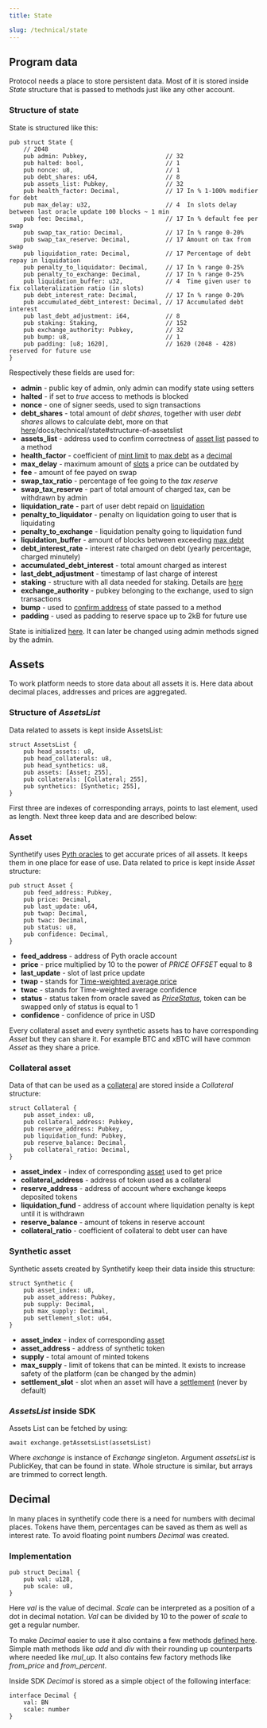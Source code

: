 ```yaml
---
title: State

slug: /technical/state 
---
```


## Program data

Protocol needs a place to store persistent data. Most of it is stored inside _State_ structure that is passed to methods just like any other account.

### Structure of state

State is structured like this:

    pub struct State {
        // 2048
        pub admin: Pubkey,                      // 32
        pub halted: bool,                       // 1
        pub nonce: u8,                          // 1
        pub debt_shares: u64,                   // 8
        pub assets_list: Pubkey,                // 32
        pub health_factor: Decimal,             // 17 In % 1-100% modifier for debt
        pub max_delay: u32,                     // 4  In slots delay between last oracle update 100 blocks ~ 1 min
        pub fee: Decimal,                       // 17 In % default fee per swap
        pub swap_tax_ratio: Decimal,            // 17 In % range 0-20%
        pub swap_tax_reserve: Decimal,          // 17 Amount on tax from swap
        pub liquidation_rate: Decimal,          // 17 Percentage of debt repay in liquidation
        pub penalty_to_liquidator: Decimal,     // 17 In % range 0-25%
        pub penalty_to_exchange: Decimal,       // 17 In % range 0-25%
        pub liquidation_buffer: u32,            // 4  Time given user to fix collateralization ratio (in slots)
        pub debt_interest_rate: Decimal,        // 17 In % range 0-20%
        pub accumulated_debt_interest: Decimal, // 17 Accumulated debt interest
        pub last_debt_adjustment: i64,          // 8
        pub staking: Staking,                   // 152
        pub exchange_authority: Pubkey,         // 32
        pub bump: u8,                           // 1
        pub padding: [u8; 1620],                // 1620 (2048 - 428) reserved for future use
    }

Respectively these fields are used for:
  * **admin** - public key of admin, only admin can modify state using setters
  * **halted** - if set to _true_ access to methods is blocked
  * **nonce** - one of signer seeds, used to sign transactions
  * **debt_shares** - total amount of _debt shares_, together with user _debt shares_ allows to calculate debt, more on that [here](/docs/technical/synthetics#debt)/docs/technical/state#structure-of-assetslist
  * **assets_list** - address used to confirm correctness of [asset list](/docs/technical/state#structure-of-assetslist) passed to a method
  * **health_factor** - coefficient of [mint limit](/docs/glossary#mint-limit) to [max debt](/docs/glossary#max-debt) as a [decimal](#decimal)
  * **max_delay** - maximum amount of [slots](https://docs.solana.com/terminology#slot) a price can be outdated by
  * **fee** - amount of fee payed on swap
  * **swap_tax_ratio** - percentage of fee going to the _tax reserve_
  * **swap_tax_reserve** - part of total amount of charged tax, can be withdrawn by admin
  * **liquidation_rate** - part of user debt repaid on [liquidation](/docs/technical/collateral#liquidation)
  * **penalty_to_liquidator** - penalty on liquidation going to user that is liquidating
  * **penalty_to_exchange** - liquidation penalty going to liquidation fund
  * **liquidation_buffer** - amount of blocks between exceeding [max debt](/docs/glossary/max-debt)
  * **debt_interest_rate** - interest rate charged on debt (yearly percentage, charged minutely)
  * **accumulated_debt_interest** - total amount charged as interest
  * **last_debt_adjustment** - timestamp of last charge of interest
  * **staking** - structure with all data needed for staking. Details are [here](/docs/technical/staking)
  * **exchange_authority** - pubkey belonging to the exchange, used to sign transactions
  * **bump** - used to [confirm address](https://docs.solana.com/developing/programming-model/calling-between-programs#hash-based-generated-program-addresses) of state passed to a method
  * **padding** - used as padding to reserve space up to 2kB for future use


State is initialized [here](https://github.com/Synthetify/synthetify-protocol/blob/c643113f47b65b947a55bfe80193570e96d3ccba/programs/exchange/src/lib.rs#L2035-L2056). It can later be changed using admin methods signed by the admin.


## Assets

To work platform needs to store data about all assets it is. Here data about decimal places, addresses and prices are aggregated.

### Structure of _AssetsList_

Data related to assets is kept inside AssetsList:

    struct AssetsList {
        pub head_assets: u8,
        pub head_collaterals: u8,
        pub head_synthetics: u8,
        pub assets: [Asset; 255],
        pub collaterals: [Collateral; 255],
        pub synthetics: [Synthetic; 255],
    }

First three are indexes of corresponding arrays, points to last element, used as length. Next three keep data and are described below:


### Asset

Synthetify uses [Pyth oracles](https://pyth.network/) to get accurate prices of all assets. It keeps them in one place for ease of use. Data related to price is kept inside _Asset_ structure: 

    pub struct Asset {
        pub feed_address: Pubkey,
        pub price: Decimal,
        pub last_update: u64,
        pub twap: Decimal,
        pub twac: Decimal,
        pub status: u8,
        pub confidence: Decimal,
    }

* **feed_address** - address of Pyth oracle account
* **price** - price multiplied by 10 to the power of _PRICE OFFSET_ equal to 8
* **last_update** - slot of last price update
* **twap** - stands for [Time-weighted average price](https://en.wikipedia.org/wiki/Time-weighted_average_price)
* **twac** - stands for Time-weighted average confidence
* **status** - status taken from oracle saved as [_PriceStatus_](https://github.com/Synthetify/synthetify-protocol/blob/4c39873b86324348c40c9677fac15db4f6a48dce/programs/pyth/src/pc.rs#L14-L19), token can be swapped only of status is equal to 1
* **confidence** - confidence of price in USD

Every collateral asset and every synthetic assets has to have corresponding _Asset_ but they can share it. For example BTC and xBTC will have common _Asset_ as they share a price.


### Collateral asset

Data of that can be used as a [collateral](/docs/technical/collateral) are stored inside a _Collateral_ structure:

    struct Collateral {
        pub asset_index: u8,
        pub collateral_address: Pubkey, 
        pub reserve_address: Pubkey,
        pub liquidation_fund: Pubkey,
        pub reserve_balance: Decimal,
        pub collateral_ratio: Decimal,
    }

  * **asset_index** - index of corresponding [asset](#asset) used to get price
  * **collateral_address** - address of token used as a collateral
  * **reserve_address** - address of account where exchange keeps deposited tokens
  * **liquidation_fund** - address of account where liquidation penalty is kept until it is withdrawn
  * **reserve_balance** - amount of tokens in reserve account
  * **collateral_ratio** - coefficient of collateral to debt user can have


### Synthetic asset

Synthetic assets created by Synthetify keep their data inside this structure:

    struct Synthetic {
        pub asset_index: u8,
        pub asset_address: Pubkey,
        pub supply: Decimal,
        pub max_supply: Decimal,
        pub settlement_slot: u64,
    }

* **asset_index** - index of corresponding [asset](#asset)
* **asset_address** - address of synthetic token
* **supply** - total amount of minted tokens
* **max_supply** - limit of tokens that can be minted. It exists to increase safety of the platform (can be changed by the admin)
* **settlement_slot** - slot when an asset will have a [settlement](/docs/technical/minting#settlement) (never by default)


### _AssetsList_ inside SDK

Assets List can be fetched by using: 

    await exchange.getAssetsList(assetsList)

Where _exchange_ is instance of _Exchange_ singleton. Argument _assetsList_ is PublicKey, that can be found in state. Whole structure is similar, but arrays are trimmed to correct length.


## Decimal
In many places in synthetify code there is a need for numbers with decimal places. Tokens have them, percentages can be saved as them as well as interest rate. To avoid floating point numbers _Decimal_ was created.

### Implementation

    pub struct Decimal {
        pub val: u128,
        pub scale: u8,
    }

  Here _val_ is the value of decimal. _Scale_ can be interpreted as a position of a dot in decimal notation. _Val_ can be divided by 10 to the power of _scale_ to get a regular number. 

  To make _Decimal_ easier to use it also contains a few methods [defined here](https://github.com/Synthetify/synthetify-protocol/blob/master/programs/exchange/src/decimal.rs). Simple math methods like _add_ and _div_ with their rounding up counterparts where needed like *mul_up*. It also contains few factory methods like *from_price* and *from_percent*.


Inside SDK _Decimal_ is stored as a simple object of the following interface:

    interface Decimal {
        val: BN
        scale: number
    }